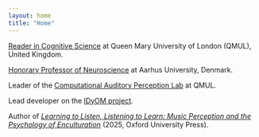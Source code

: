 ```yaml
---
layout: home
title: "Home"
---
```


<a href="https://www.seresearch.qmul.ac.uk/chcc/people/mpearce">Reader in Cognitive Science</a> at Queen Mary University of London (QMUL), United Kingdom.

<a href="https://pure.au.dk/portal/en/persons/marcus-pearce(f0db7f72-b766-44d2-aece-e5f85ddbf172).html">Honorary Professor of Neuroscience</a> at Aarhus University, Denmark.

Leader of the <a href="http://music-cognition.eecs.qmul.ac.uk">Computational Auditory Perception Lab</a> at QMUL.

Lead developer on the <a href="https://www.marcus-pearce.com/idyom">IDyOM project</a>.

Author of <a href="https://www.marcus-pearce.com/l4"><i>Learning to Listen, Listening to Learn: Music Perception and the Psychology of Enculturation</i></a> (2025, Oxford University Press).




